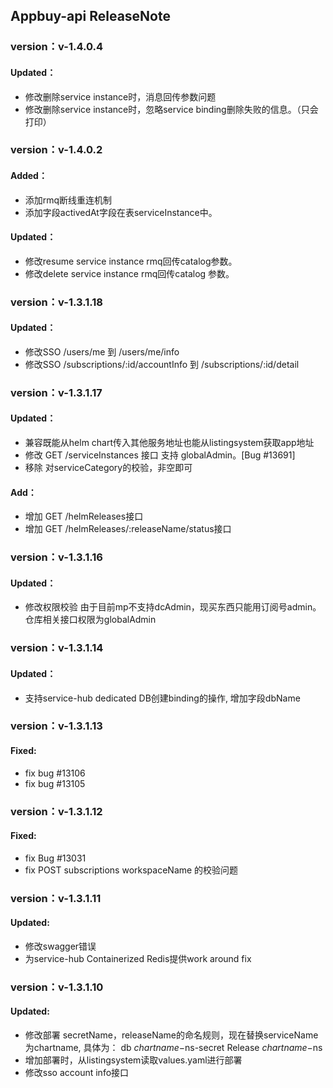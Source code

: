 ## Appbuy-api ReleaseNote

### version：v-1.4.0.4
####  Updated：
- 修改删除service instance时，消息回传参数问题
- 修改删除service instance时，忽略service binding删除失败的信息。（只会打印）

### version：v-1.4.0.2
####  Added：
- 添加rmq断线重连机制
- 添加字段activedAt字段在表serviceInstance中。
####  Updated：
- 修改resume service instance rmq回传catalog参数。
- 修改delete service instance rmq回传catalog 参数。

### version：v-1.3.1.18
####  Updated：
- 修改SSO /users/me 到 /users/me/info
- 修改SSO /subscriptions/:id/accountInfo 到 /subscriptions/:id/detail

### version：v-1.3.1.17
####  Updated：
- 兼容既能从helm chart传入其他服务地址也能从listingsystem获取app地址
- 修改 GET /serviceInstances 接口 支持 globalAdmin。[Bug  #13691]
- 移除 对serviceCategory的校验，非空即可
####  Add：
-  增加 GET /helmReleases接口
-  增加 GET /helmReleases/:releaseName/status接口

### version：v-1.3.1.16
####  Updated：
- 修改权限校验 由于目前mp不支持dcAdmin，现买东西只能用订阅号admin。仓库相关接口权限为globalAdmin

### version：v-1.3.1.14
####  Updated：
- 支持service-hub dedicated DB创建binding的操作, 增加字段dbName

### version：v-1.3.1.13
#### Fixed:
- fix  bug #13106 
- fix  bug #13105

### version：v-1.3.1.12
#### Fixed:
- fix  Bug #13031 
- fix  POST subscriptions workspaceName 的校验问题

### version：v-1.3.1.11
#### Updated:
- 修改swagger错误
- 为service-hub Containerized Redis提供work around fix

### version：v-1.3.1.10
#### Updated:
- 修改部署 secretName，releaseName的命名规则，现在替换serviceName为chartname,
具体为：
       db        ${chartname}-$ns-secret
       Release   ${chartname}-$ns
- 增加部署时，从listingsystem读取values.yaml进行部署
- 修改sso account info接口
